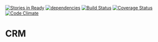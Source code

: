 [![Stories in Ready](https://badge.waffle.io/Vyrent/CRM.png?label=ready&title=Ready)](https://waffle.io/Vyrent/CRM)
[![dependencies](https://david-dm.org/vyrent/crm.png)](https://david-dm.org/vyrent/crm)
[![Build Status](https://travis-ci.org/Vyrent/CRM.svg?branch=master)](https://travis-ci.org/Vyrent/CRM)
[![Coverage Status](https://coveralls.io/repos/github/Vyrent/CRM/badge.svg?branch=master)](https://coveralls.io/github/Vyrent/CRM?branch=master)
[![Code Climate](https://codeclimate.com/github/Vyrent/CRM/badges/gpa.svg)](https://codeclimate.com/github/Vyrent/CRM)

# CRM
